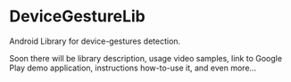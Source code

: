 DeviceGestureLib
================

Android Library for device-gestures detection.

Soon there will be library description, usage video samples, link to Google Play demo application, instructions how-to-use it, and even more...
